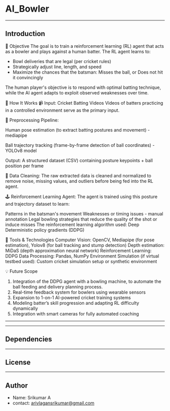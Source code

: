 # AI_Bowler
_________________________________________________________________
## Introduction
🎯 Objective
The goal is to train a reinforcement learning (RL) agent that acts as a bowler and plays against a human batter. The RL agent learns to:

- Bowl deliveries that are legal (per cricket rules)
- Strategically adjust line, length, and speed
- Maximize the chances that the batsman:
    Misses the ball, or
    Does not hit it convincingly

The human player's objective is to respond with optimal batting technique, while the AI agent adapts to exploit observed weaknesses over time.

🧩 How It Works
📹 Input: Cricket Batting Videos
Videos of batters practicing in a controlled environment serve as the primary input.

🧠 Preprocessing Pipeline:

Human pose estimation (to extract batting postures and movement) - mediapipe

Ball trajectory tracking (frame-by-frame detection of ball coordinates) - YOLOv8 model

Output: A structured dataset (CSV) containing posture keypoints + ball position per frame

🧹 Data Cleaning:
The raw extracted data is cleaned and normalized to remove noise, missing values, and outliers before being fed into the RL agent.

🕹️ Reinforcement Learning Agent:
The agent is trained using this posture and trajectory dataset to learn:

Patterns in the batsman's movement
Weaknesses or timing issues - manual annotation
Legal bowling strategies that reduce the quality of the shot or induce misses
The reinforcement learning algorithm used: Deep Deterministic policy gradients (DDPG)

🔧 Tools & Technologies
Computer Vision: OpenCV, Mediapipe (for pose estimation), Yolov8 (for ball tracking and stump detection)
Depth estimation: MiDaS (depth approximation neural network)
Reinforcement Learning: DDPG
Data Processing: Pandas, NumPy
Environment Simulation (if virtual testbed used): Custom cricket simulation setup or synthetic environment

💡 Future Scope
1. Integration of the DDPG agent with a bowling machine, to automate the ball feeding and delivery planning process.
2. Real-time feedback system for bowlers using wearable sensors
3. Expansion to 1-on-1 AI-powered cricket training systems
4. Modeling batter’s skill progression and adapting RL difficulty dynamically
5. Integration with smart cameras for fully automated coaching
________________________________________________________________
_________________________________________________________________
## Dependencies
________________________________________________________________
## License
_________________________________________________________________
## Author
- Name: Srikumar A
- contact: arivlagansrikumar@gmail.com
